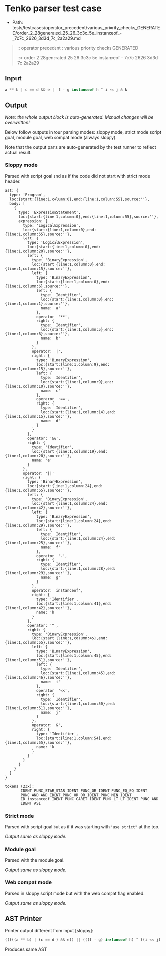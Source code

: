 # Tenko parser test case

- Path: tests/testcases/operator_precedent/various_priority_checks_GENERATED/order_2_28generated_25_26_3c3c_5e_instanceof_-_7c7c_2626_3d3d_7c_2a2a29.md

> :: operator precedent : various priority checks GENERATED
>
> ::> order 2 28generated 25 26 3c3c 5e instanceof - 7c7c 2626 3d3d 7c 2a2a29

## Input

`````js
a ** b | c == d && e || f - g instanceof h ^ i << j & k
`````

## Output

_Note: the whole output block is auto-generated. Manual changes will be overwritten!_

Below follow outputs in four parsing modes: sloppy mode, strict mode script goal, module goal, web compat mode (always sloppy).

Note that the output parts are auto-generated by the test runner to reflect actual result.

### Sloppy mode

Parsed with script goal and as if the code did not start with strict mode header.

`````
ast: {
  type: 'Program',
  loc:{start:{line:1,column:0},end:{line:1,column:55},source:''},
  body: [
    {
      type: 'ExpressionStatement',
      loc:{start:{line:1,column:0},end:{line:1,column:55},source:''},
      expression: {
        type: 'LogicalExpression',
        loc:{start:{line:1,column:0},end:{line:1,column:55},source:''},
        left: {
          type: 'LogicalExpression',
          loc:{start:{line:1,column:0},end:{line:1,column:20},source:''},
          left: {
            type: 'BinaryExpression',
            loc:{start:{line:1,column:0},end:{line:1,column:15},source:''},
            left: {
              type: 'BinaryExpression',
              loc:{start:{line:1,column:0},end:{line:1,column:6},source:''},
              left: {
                type: 'Identifier',
                loc:{start:{line:1,column:0},end:{line:1,column:1},source:''},
                name: 'a'
              },
              operator: '**',
              right: {
                type: 'Identifier',
                loc:{start:{line:1,column:5},end:{line:1,column:6},source:''},
                name: 'b'
              }
            },
            operator: '|',
            right: {
              type: 'BinaryExpression',
              loc:{start:{line:1,column:9},end:{line:1,column:15},source:''},
              left: {
                type: 'Identifier',
                loc:{start:{line:1,column:9},end:{line:1,column:10},source:''},
                name: 'c'
              },
              operator: '==',
              right: {
                type: 'Identifier',
                loc:{start:{line:1,column:14},end:{line:1,column:15},source:''},
                name: 'd'
              }
            }
          },
          operator: '&&',
          right: {
            type: 'Identifier',
            loc:{start:{line:1,column:19},end:{line:1,column:20},source:''},
            name: 'e'
          }
        },
        operator: '||',
        right: {
          type: 'BinaryExpression',
          loc:{start:{line:1,column:24},end:{line:1,column:55},source:''},
          left: {
            type: 'BinaryExpression',
            loc:{start:{line:1,column:24},end:{line:1,column:42},source:''},
            left: {
              type: 'BinaryExpression',
              loc:{start:{line:1,column:24},end:{line:1,column:29},source:''},
              left: {
                type: 'Identifier',
                loc:{start:{line:1,column:24},end:{line:1,column:25},source:''},
                name: 'f'
              },
              operator: '-',
              right: {
                type: 'Identifier',
                loc:{start:{line:1,column:28},end:{line:1,column:29},source:''},
                name: 'g'
              }
            },
            operator: 'instanceof',
            right: {
              type: 'Identifier',
              loc:{start:{line:1,column:41},end:{line:1,column:42},source:''},
              name: 'h'
            }
          },
          operator: '^',
          right: {
            type: 'BinaryExpression',
            loc:{start:{line:1,column:45},end:{line:1,column:55},source:''},
            left: {
              type: 'BinaryExpression',
              loc:{start:{line:1,column:45},end:{line:1,column:51},source:''},
              left: {
                type: 'Identifier',
                loc:{start:{line:1,column:45},end:{line:1,column:46},source:''},
                name: 'i'
              },
              operator: '<<',
              right: {
                type: 'Identifier',
                loc:{start:{line:1,column:50},end:{line:1,column:51},source:''},
                name: 'j'
              }
            },
            operator: '&',
            right: {
              type: 'Identifier',
              loc:{start:{line:1,column:54},end:{line:1,column:55},source:''},
              name: 'k'
            }
          }
        }
      }
    }
  ]
}

tokens (23x):
       IDENT PUNC_STAR_STAR IDENT PUNC_OR IDENT PUNC_EQ_EQ IDENT
       PUNC_AND_AND IDENT PUNC_OR_OR IDENT PUNC_MIN IDENT
       ID_instanceof IDENT PUNC_CARET IDENT PUNC_LT_LT IDENT PUNC_AND
       IDENT ASI
`````

### Strict mode

Parsed with script goal but as if it was starting with `"use strict"` at the top.

_Output same as sloppy mode._

### Module goal

Parsed with the module goal.

_Output same as sloppy mode._

### Web compat mode

Parsed in sloppy script mode but with the web compat flag enabled.

_Output same as sloppy mode._

## AST Printer

Printer output different from input [sloppy]:

````js
(((((a ** b) | (c == d)) && e)) || (((f - g) instanceof h) ^ ((i << j) & k)));
````

Produces same AST
